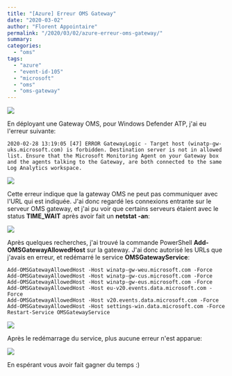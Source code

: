 ```yaml
---
title: "[Azure] Erreur OMS Gateway"
date: "2020-03-02"
author: "Florent Appointaire"
permalink: "/2020/03/02/azure-erreur-oms-gateway/"
summary: 
categories: 
  - "oms"
tags: 
  - "azure"
  - "event-id-105"
  - "microsoft"
  - "oms"
  - "oms-gateway"
---
```


![](https://cloudyjourney.fr/wp-content/uploads/2018/01/Azure.png)

En déployant une Gateway OMS, pour Windows Defender ATP, j'ai eu l'erreur suivante:

```
2020-02-28 13:19:05 [47] ERROR GatewayLogic - Target host (winatp-gw-uks.microsoft.com) is forbidden. Destination server is not in allowed list. Ensure that the Microsoft Monitoring Agent on your Gateway box and the agents talking to the Gateway, are both connected to the same Log Analytics workspace.
```

![](https://cloudyjourney.fr/wp-content/uploads/2020/02/image-1.png)

Cette erreur indique que la gateway OMS ne peut pas communiquer avec l'URL qui est indiquée. J'ai donc regardé les connexions entrante sur le serveur OMS gateway, et j'ai pu voir que certains serveurs étaient avec le status **TIME\_WAIT** après avoir fait un **netstat -an**:

![](https://cloudyjourney.fr/wp-content/uploads/2020/02/image.png)

Après quelques recherches, j'ai trouvé la commande PowerShell **Add-OMSGatewayAllowedHost** sur la gateway. J'ai donc autorisé les URLs que j'avais en erreur, et redémarré le service **OMSGatewayService**:

```
Add-OMSGatewayAllowedHost -Host winatp-gw-weu.microsoft.com -Force
Add-OMSGatewayAllowedHost -Host winatp-gw-cus.microsoft.com -Force
Add-OMSGatewayAllowedHost -Host winatp-gw-eus.microsoft.com -Force
Add-OMSGatewayAllowedHost -Host eu-v20.events.data.microsoft.com -Force
Add-OMSGatewayAllowedHost -Host v20.events.data.microsoft.com -Force
Add-OMSGatewayAllowedHost -Host settings-win.data.microsoft.com -Force
Restart-Service OMSGatewayService 
```

![](https://cloudyjourney.fr/wp-content/uploads/2020/02/image-2.png)

Après le redémarrage du service, plus aucune erreur n'est apparue:

![](https://i2.wp.com/cloudyjourney.fr/wp-content/uploads/2020/02/image-3.png?fit=762%2C389&ssl=1)

En espérant vous avoir fait gagner du temps :)
